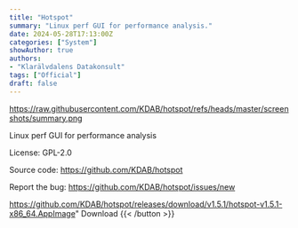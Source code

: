 ```yaml
---
title: "Hotspot"
summary: "Linux perf GUI for performance analysis."
date: 2024-05-28T17:13:00Z
categories: ["System"]
showAuthor: true
authors:
- "Klarälvdalens Datakonsult"
tags: ["Official"]
draft: false
---
```


https://raw.githubusercontent.com/KDAB/hotspot/refs/heads/master/screenshots/summary.png

Linux perf GUI for performance analysis

License: GPL-2.0

Source code: <https://github.com/KDAB/hotspot>

Report the bug: <https://github.com/KDAB/hotspot/issues/new>  

https://github.com/KDAB/hotspot/releases/download/v1.5.1/hotspot-v1.5.1-x86_64.AppImage" 
Download
{{< /button >}}
